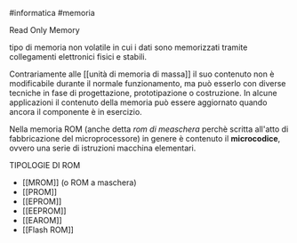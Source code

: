 #informatica #memoria 

Read Only Memory

tipo di memoria non volatile in cui i dati sono memorizzati tramite collegamenti elettronici fisici e stabili.

Contrariamente alle [[unità di memoria di massa]] il suo contenuto non è modificabile durante il normale funzionamento, ma può esserlo con diverse tecniche in fase di progettazione, prototipazione o costruzione. In alcune applicazioni il contenuto della memoria può essere aggiornato quando ancora il componente è in esercizio.

Nella memoria ROM (anche detta *rom di measchera* perchè scritta all'atto di fabbricazione del microprocessore) in genere è contenuto il **microcodice**, ovvero una serie di istruzioni macchina elementari.


TIPOLOGIE DI ROM

- [[MROM]] (o ROM a maschera)
- [[PROM]]
- [[EPROM]]
- [[EEPROM]]
- [[EAROM]]
- [[Flash ROM]]